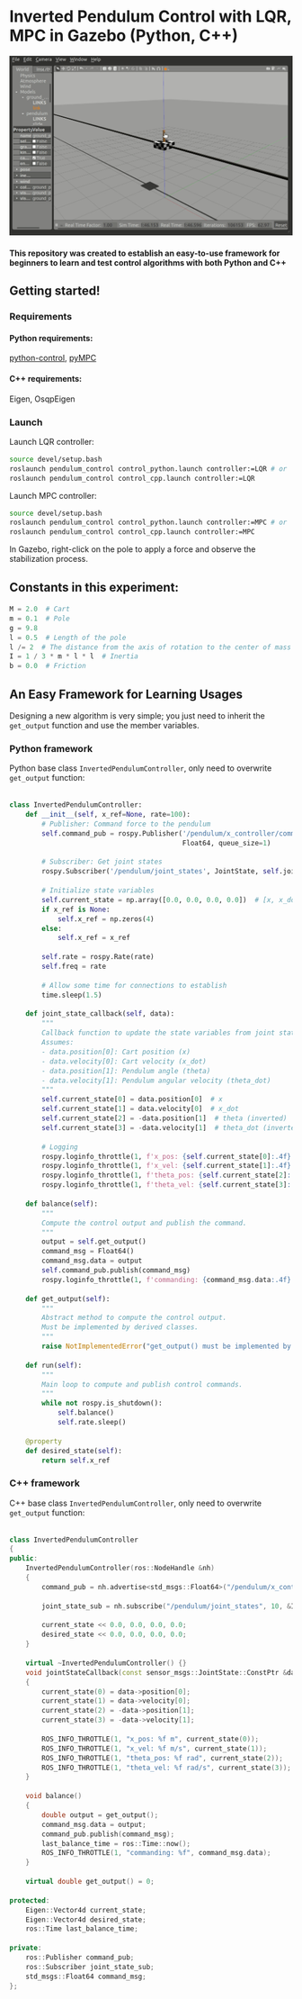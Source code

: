 # Inverted Pendulum Control with LQR, MPC in Gazebo (Python, C++)

<p align="center">
  <img src="https://github.com/Radiance-nt/Cart_Pole_Inverted_Pendulum_Control/blob/os/invpend.gif?raw=true">
</p>


#### This repository was created to establish an easy-to-use framework for beginners to learn and test control algorithms with both Python and C++

## Getting started!

### Requirements

#### Python requirements:

[python-control](https://github.com/python-control/python-control), [pyMPC](https://github.com/forgi86/pyMPC)

#### C++ requirements:

Eigen, OsqpEigen

### Launch
Launch LQR controller:
```bash
source devel/setup.bash
roslaunch pendulum_control control_python.launch controller:=LQR # or
roslaunch pendulum_control control_cpp.launch controller:=LQR 
```

Launch MPC controller:
```bash
source devel/setup.bash
roslaunch pendulum_control control_python.launch controller:=MPC # or
roslaunch pendulum_control control_cpp.launch controller:=MPC
```

In Gazebo, right-click on the pole to apply a force and observe the stabilization process.

## Constants in this experiment:

```python
M = 2.0  # Cart
m = 0.1  # Pole
g = 9.8
l = 0.5  # Length of the pole
l /= 2  # The distance from the axis of rotation to the center of mass of the pole.
I = 1 / 3 * m * l * l  # Inertia
b = 0.0  # Friction
```

## An Easy Framework for Learning Usages

Designing a new algorithm is very simple; you just need to inherit the `get_output` function and use the member variables.

### Python framework

Python base class `InvertedPendulumController`, only need to overwrite `get_output` function:

```python

class InvertedPendulumController:
    def __init__(self, x_ref=None, rate=100):
        # Publisher: Command force to the pendulum
        self.command_pub = rospy.Publisher('/pendulum/x_controller/command',
                                           Float64, queue_size=1)

        # Subscriber: Get joint states
        rospy.Subscriber('/pendulum/joint_states', JointState, self.joint_state_callback, queue_size=1)

        # Initialize state variables
        self.current_state = np.array([0.0, 0.0, 0.0, 0.0])  # [x, x_dot, theta, theta_dot]
        if x_ref is None:
            self.x_ref = np.zeros(4)
        else:
            self.x_ref = x_ref

        self.rate = rospy.Rate(rate)
        self.freq = rate

        # Allow some time for connections to establish
        time.sleep(1.5)

    def joint_state_callback(self, data):
        """
        Callback function to update the state variables from joint states.
        Assumes:
        - data.position[0]: Cart position (x)
        - data.velocity[0]: Cart velocity (x_dot)
        - data.position[1]: Pendulum angle (theta)
        - data.velocity[1]: Pendulum angular velocity (theta_dot)
        """
        self.current_state[0] = data.position[0]  # x
        self.current_state[1] = data.velocity[0]  # x_dot
        self.current_state[2] = -data.position[1]  # theta (inverted)
        self.current_state[3] = -data.velocity[1]  # theta_dot (inverted)

        # Logging
        rospy.loginfo_throttle(1, f'x_pos: {self.current_state[0]:.4f} m')
        rospy.loginfo_throttle(1, f'x_vel: {self.current_state[1]:.4f} m/s')
        rospy.loginfo_throttle(1, f'theta_pos: {self.current_state[2]:.4f} rad')
        rospy.loginfo_throttle(1, f'theta_vel: {self.current_state[3]:.4f} rad/s')

    def balance(self):
        """
        Compute the control output and publish the command.
        """
        output = self.get_output()
        command_msg = Float64()
        command_msg.data = output
        self.command_pub.publish(command_msg)
        rospy.loginfo_throttle(1, f'commanding: {command_msg.data:.4f}')

    def get_output(self):
        """
        Abstract method to compute the control output.
        Must be implemented by derived classes.
        """
        raise NotImplementedError("get_output() must be implemented by subclass")

    def run(self):
        """
        Main loop to compute and publish control commands.
        """
        while not rospy.is_shutdown():
            self.balance()
            self.rate.sleep()

    @property
    def desired_state(self):
        return self.x_ref

```

### C++ framework

C++ base class `InvertedPendulumController`, only need to overwrite `get_output` function:

```cpp

class InvertedPendulumController
{
public:
    InvertedPendulumController(ros::NodeHandle &nh)
    {
        command_pub = nh.advertise<std_msgs::Float64>("/pendulum/x_controller/command", 10);

        joint_state_sub = nh.subscribe("/pendulum/joint_states", 10, &InvertedPendulumController::jointStateCallback, this);

        current_state << 0.0, 0.0, 0.0, 0.0;
        desired_state << 0.0, 0.0, 0.0, 0.0;
    }

    virtual ~InvertedPendulumController() {}
    void jointStateCallback(const sensor_msgs::JointState::ConstPtr &data)
    {
        current_state(0) = data->position[0];
        current_state(1) = data->velocity[0];
        current_state(2) = -data->position[1];
        current_state(3) = -data->velocity[1];

        ROS_INFO_THROTTLE(1, "x_pos: %f m", current_state(0));
        ROS_INFO_THROTTLE(1, "x_vel: %f m/s", current_state(1));
        ROS_INFO_THROTTLE(1, "theta_pos: %f rad", current_state(2));
        ROS_INFO_THROTTLE(1, "theta_vel: %f rad/s", current_state(3));
    }

    void balance()
    {
        double output = get_output();
        command_msg.data = output;
        command_pub.publish(command_msg);
        last_balance_time = ros::Time::now();
        ROS_INFO_THROTTLE(1, "commanding: %f", command_msg.data);
    }

    virtual double get_output() = 0;

protected:
    Eigen::Vector4d current_state;
    Eigen::Vector4d desired_state;
    ros::Time last_balance_time;

private:
    ros::Publisher command_pub;
    ros::Subscriber joint_state_sub;
    std_msgs::Float64 command_msg;
};
```